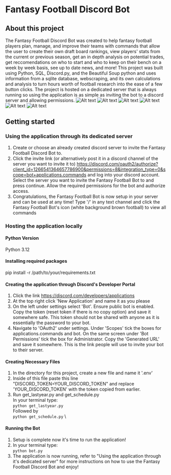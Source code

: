# Fantasy Football Discord Bot
## About this project
The Fantasy Football Discord Bot was created to help fantasy football players plan, manage, and improve their teams with commands that allow the user to create their own draft board rankings, view players' stats from the current or previous season, get an in depth analysis on potential trades, get reccomendations on who to start and who to keep on their bench on a week by week basis, see up to date news, and more! This project was built using Python, SQL, Discord.py, and the Beautiful Soup python and uses information from a sqlite database, webscraping, and its own calculations and analysis to turn hours worth of football research into the ease of a few button clicks. The project is hosted on a dedicated server that is always running so using the application is as simple as inviting the bot to a discord server and allowing permissions.
![Alt text](Screenshots/commands.png)
![Alt text](Screenshots/managedraftboard.png)
![Alt text](Screenshots/lastseason.png)
![Alt text](Screenshots/start_sit.png)
![Alt text](Screenshots/tradeanalyzer.png)
![Alt text](Screenshots/breakingnews.png)
## Getting started
### Using the application through its dedicated server
1. Create or choose an already created discord server to invite the Fantasy Football Discord Bot to.
2. Click the invite link (or alternatively post it in a discord channel of the server you want to invite it to) https://discord.com/oauth2/authorize?client_id=1266541364657786900&permissions=8&integration_type=0&scope=bot+applications.commands and log into your discord account. Select the server you want to invite the Fantasy Football Bot to and press continue. Allow the required permissions for the bot and authorize access.
3. Congratulations, the Fantasy Football Bot is now setup in your server and can be used at any time! Type '/' in any text channel and click the Fantasy Football Bot's icon (white background brown football) to view all commands

### Hosting the application locally
#### Python Version
Python 3.12

#### Installing required packages
pip install -r /path/to/your/requirements.txt

#### Creating the application through Discord's Developer Portal
1. Click the link https://discord.com/developers/applications
2. At the top right click 'New Application' and name it as you please
3. On the left under settings select 'Bot'. Ensure public bot is enabled. Copy the token (reset token if there is no copy option) and save it somewhere safe. This token should not be shared with anyone as it is essentially the password to your bot.
4. Navigate to 'OAuth2' under settings. Under 'Scopes' tick the boxes for applications.commands and bot. On the same screen under 'Bot Permissions' tick the box for Administrator. Copy the 'Generated URL' and save it somewhere. This is the link people will use to invite your bot to their server.

#### Creating Necessary Files
1. In the directory for this project, create a new file and name it '.env'
2. Inside of this file paste this line "DISCORD_TOKEN=YOUR_DISCORD_TOKEN" and replace 'YOUR_DISCORD_TOKEN' with the token copied from earlier.
3. Run get_lastyear.py and get_schedule.py  \
   In your terminal type: \
     ```python get_lastyear.py``` \
   Followed by \
    ```python get_schedule.py``` \

#### Running the Bot
1. Setup is complete now it's time to run the application!
2. In your terminal type: \
     ```python bot.py```
3. The application is now running, refer to "Using the application through it's dedicated server" for more instructions on how to use the Fantasy Football Discord Bot and enjoy!




